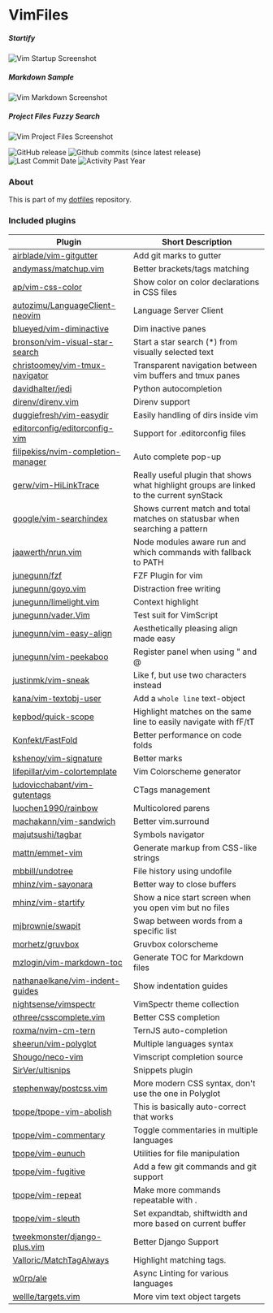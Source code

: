 # VimFiles

##### Startify

![Vim Startup Screenshot]

##### Markdown Sample

![Vim Markdown Screenshot]

##### Project Files Fuzzy Search

![Vim Project Files Screenshot]

![GitHub
release](https://img.shields.io/github/release/filipekiss/vimfiles.svg?colorA=D3869B&colorB=8F3F71&style=flat-square)
![Github commits (since latest release)](https://img.shields.io/github/commits-since/filipekiss/vimfiles/latest.svg?colorA=D3869B&colorB=8F3F71&style=flat-square)
![Last Commit Date](https://img.shields.io/github/last-commit/filipekiss/vimfiles.svg?colorA=D3869B&colorB=8F3F71&style=flat-square)
![Activity Past Year](https://img.shields.io/github/commit-activity/y/filipekiss/vimfiles.svg?colorA=D3869B&colorB=8F3F71&style=flat-square)

### About

This is part of my [dotfiles] repository.

### Included plugins

| Plugin                                                                                      | Short Description                                                                        |
| ------------------------------------------------------------------------------------------- | ---------------------------------------------------------------------------------------- |
| [airblade/vim-gitgutter](https://github.com/airblade/vim-gitgutter)                         | Add git marks to gutter                                                                  |
| [andymass/matchup.vim](https://github.com/andymass/matchup.vim)                             | Better brackets/tags matching                                                            |
| [ap/vim-css-color](https://github.com/ap/vim-css-color)                                     | Show color on color declarations in CSS files                                            |
| [autozimu/LanguageClient-neovim](https://github.com/autozimu/LanguageClient-neovim)         | Language Server Client                                                                   |
| [blueyed/vim-diminactive](https://github.com/blueyed/vim-diminactive)                       | Dim inactive panes                                                                       |
| [bronson/vim-visual-star-search](https://github.com/bronson/vim-visual-star-search)         | Start a star search (\*) from visually selected text                                     |
| [christoomey/vim-tmux-navigator](https://github.com/christoomey/vim-tmux-navigator)         | Transparent navigation between vim buffers and tmux panes                                |
| [davidhalter/jedi](https://github.com/davidhalter/jedi)                                     | Python autocompletion                                                                    |
| [direnv/direnv.vim](https://github.com/direnv/direnv.vim)                                   | Direnv support                                                                           |
| [duggiefresh/vim-easydir](https://github.com/duggiefresh/vim-easydir)                       | Easily handling of dirs inside vim                                                       |
| [editorconfig/editorconfig-vim](https://github.com/editorconfig/editorconfig-vim)           | Support for .editorconfig files                                                          |
| [filipekiss/nvim-completion-manager](https://github.com/filipekiss/nvim-completion-manager) | Auto complete pop-up                                                                     |
| [gerw/vim-HiLinkTrace](https://github.com/gerw/vim-HiLinkTrace)                             | Really useful plugin that shows what highlight groups are linked to the current synStack |
| [google/vim-searchindex](https://github.com/google/vim-searchindex)                         | Shows current match and total matches on statusbar when searching a pattern              |
| [jaawerth/nrun.vim](https://github.com/jaawerth/nrun.vim)                                   | Node modules aware run and which commands with fallback to PATH                          |
| [junegunn/fzf](https://github.com/junegunn/fzf)                                             | FZF Plugin for vim                                                                       |
| [junegunn/goyo.vim](https://github.com/junegunn/goyo.vim)                                   | Distraction free writing                                                                 |
| [junegunn/limelight.vim](https://github.com/junegunn/limelight.vim)                         | Context highlight                                                                        |
| [junegunn/vader.Vim](https://github.com/junegunn/vader.Vim)                                 | Test suit for VimScript                                                                  |
| [junegunn/vim-easy-align](https://github.com/junegunn/vim-easy-align)                       | Aesthetically pleasing align made easy                                                   |
| [junegunn/vim-peekaboo](https://github.com/junegunn/vim-peekaboo)                           | Register panel when using \" and @                                                       |
| [justinmk/vim-sneak](https://github.com/justinmk/vim-sneak)                                 | Like f, but use two characters instead                                                   |
| [kana/vim-textobj-user](https://github.com/kana/vim-textobj-user)                           | Add a `whole line` text-object                                                           |
| [kepbod/quick-scope](https://github.com/kepbod/quick-scope)                                 | Highlight matches on the same line to easily navigate with fF/tT                         |
| [Konfekt/FastFold](https://github.com/Konfekt/FastFold)                                     | Better performance on code folds                                                         |
| [kshenoy/vim-signature](https://github.com/kshenoy/vim-signature)                           | Better marks                                                                             |
| [lifepillar/vim-colortemplate](https://github.com/lifepillar/vim-colortemplate)             | Vim Colorscheme generator                                                                |
| [ludovicchabant/vim-gutentags](https://github.com/ludovicchabant/vim-gutentags)             | CTags management                                                                         |
| [luochen1990/rainbow](https://github.com/luochen1990/rainbow)                               | Multicolored parens                                                                      |
| [machakann/vim-sandwich](https://github.com/machakann/vim-sandwich)                         | Better vim.surround                                                                      |
| [majutsushi/tagbar](https://github.com/majutsushi/tagbar)                                   | Symbols navigator                                                                        |
| [mattn/emmet-vim](https://github.com/mattn/emmet-vim)                                       | Generate markup from CSS-like strings                                                    |
| [mbbill/undotree](https://github.com/mbbill/undotree)                                       | File history using undofile                                                              |
| [mhinz/vim-sayonara](https://github.com/mhinz/vim-sayonara)                                 | Better way to close buffers                                                              |
| [mhinz/vim-startify](https://github.com/mhinz/vim-startify)                                 | Show a nice start screen when you open vim but no files                                  |
| [mjbrownie/swapit](https://github.com/mjbrownie/swapit)                                     | Swap between words from a specific list                                                  |
| [morhetz/gruvbox](https://github.com/morhetz/gruvbox)                                       | Gruvbox colorscheme                                                                      |
| [mzlogin/vim-markdown-toc](https://github.com/mzlogin/vim-markdown-toc)                     | Generate TOC for Markdown files                                                          |
| [nathanaelkane/vim-indent-guides](https://github.com/nathanaelkane/vim-indent-guides)       | Show indentation guides                                                                  |
| [nightsense/vimspectr](https://github.com/nightsense/vimspectr)                             | VimSpectr theme collection                                                               |
| [othree/csscomplete.vim](https://github.com/othree/csscomplete.vim)                         | Better CSS completion                                                                    |
| [roxma/nvim-cm-tern](https://github.com/roxma/nvim-cm-tern)                                 | TernJS auto-completion                                                                   |
| [sheerun/vim-polyglot](https://github.com/sheerun/vim-polyglot)                             | Multiple languages syntax                                                                |
| [Shougo/neco-vim](https://github.com/Shougo/neco-vim)                                       | Vimscript completion source                                                              |
| [SirVer/ultisnips](https://github.com/SirVer/ultisnips)                                     | Snippets plugin                                                                          |
| [stephenway/postcss.vim](https://github.com/stephenway/postcss.vim)                         | More modern CSS syntax, don't use the one in Polyglot                                    |
| [tpope/tpope-vim-abolish](https://github.com/tpope/tpope-vim-abolish)                       | This is basically auto-correct that works                                                |
| [tpope/vim-commentary](https://github.com/tpope/vim-commentary)                             | Toggle commentaries in multiple languages                                                |
| [tpope/vim-eunuch](https://github.com/tpope/vim-eunuch)                                     | Utilities for file manipulation                                                          |
| [tpope/vim-fugitive](https://github.com/tpope/vim-fugitive)                                 | Add a few git commands and git support                                                   |
| [tpope/vim-repeat](https://github.com/tpope/vim-repeat)                                     | Make more commands repeatable with .                                                     |
| [tpope/vim-sleuth](https://github.com/tpope/vim-sleuth)                                     | Set expandtab, shiftwidth and more based on current buffer                               |
| [tweekmonster/django-plus.vim](https://github.com/tweekmonster/django-plus.vim)             | Better Django Support                                                                    |
| [Valloric/MatchTagAlways](https://github.com/Valloric/MatchTagAlways)                       | Highlight matching tags.                                                                 |
| [w0rp/ale](https://github.com/w0rp/ale)                                                     | Async Linting for various languages                                                      |
| [wellle/targets.vim](https://github.com/wellle/targets.vim)                                 | More vim text object targets                                                             |

[vim startup screenshot]:
    https://raw.githubusercontent.com/filipekiss/vimfiles/master/screenshots/startify.png
[vim markdown screenshot]:
    https://raw.githubusercontent.com/filipekiss/vimfiles/master/screenshots/markdown.png
[vim project files screenshot]:
    https://raw.githubusercontent.com/filipekiss/vimfiles/master/screenshots/fuzzy-files.png
[dotfiles]: https://github.com/filipekiss/dotfiles

